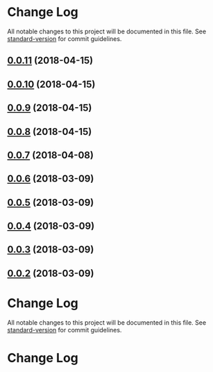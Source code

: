 # Change Log

All notable changes to this project will be documented in this file. See [standard-version](https://github.com/conventional-changelog/standard-version) for commit guidelines.

<a name="0.0.11"></a>
## [0.0.11](https://github.com/aivaras-ciurlionis/math-chart/compare/v0.0.10...v0.0.11) (2018-04-15)



<a name="0.0.10"></a>
## [0.0.10](https://github.com/aivaras-ciurlionis/math-chart/compare/v0.0.9...v0.0.10) (2018-04-15)



<a name="0.0.9"></a>
## [0.0.9](https://github.com/aivaras-ciurlionis/math-chart/compare/v0.0.8...v0.0.9) (2018-04-15)



<a name="0.0.8"></a>
## [0.0.8](https://github.com/aivaras-ciurlionis/math-chart/compare/v0.0.7...v0.0.8) (2018-04-15)



<a name="0.0.7"></a>
## [0.0.7](https://github.com/aivaras-ciurlionis/math-chart/compare/v0.0.6...v0.0.7) (2018-04-08)



<a name="0.0.6"></a>
## [0.0.6](https://github.com/aivaras-ciurlionis/math-chart/compare/v0.0.5...v0.0.6) (2018-03-09)



<a name="0.0.5"></a>
## [0.0.5](https://github.com/aivaras-ciurlionis/math-chart/compare/v0.0.4...v0.0.5) (2018-03-09)



<a name="0.0.4"></a>
## [0.0.4](https://github.com/aivaras-ciurlionis/math-chart/compare/v0.0.3...v0.0.4) (2018-03-09)



<a name="0.0.3"></a>
## [0.0.3](https://github.com/aivaras-ciurlionis/math-chart/compare/v0.0.2...v0.0.3) (2018-03-09)



<a name="0.0.2"></a>
## [0.0.2](https://github.com/aivaras-ciurlionis/math-chart/compare/v0.0.1...v0.0.2) (2018-03-09)



# Change Log

All notable changes to this project will be documented in this file. See [standard-version](https://github.com/conventional-changelog/standard-version) for commit guidelines.

# Change Log
